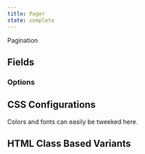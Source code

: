 ```yaml
---
title: Pager
state: complete
---
```


Pagination

## Fields

### Options

## CSS Configurations

Colors and fonts can easily be tweeked here.

## HTML Class Based Variants

